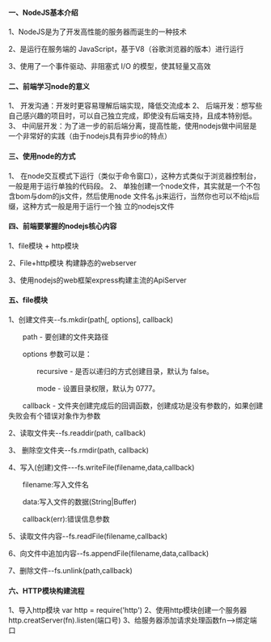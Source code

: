 #### 一、NodeJS基本介绍

 1、NodeJS是为了开发高性能的服务器而诞生的一种技术

 2、是运行在服务端的 JavaScript，基于V8（谷歌浏览器的版本）进行运行 

 3、使用了一个事件驱动、非阻塞式 I/O 的模型，使其轻量又高效

#### 二、前端学习node的意义

 1、 开发沟通：开发时更容易理解后端实现，降低交流成本
 2、 后端开发：想写些自己感兴趣的项目时，可以自己独立完成，即使没有后端支持，且成本特别低。
 3、 中间层开发：为了进一步的前后端分离，提高性能，使用nodejs做中间层是一个非常好的实践（由于nodejs具有异步io的特点）

#### 三、使用node的方式

 1、 在node交互模式下运行（类似于命令窗口），这种方式类似于浏览器控制台，一般是用于运行单独的代码段。
 2、 单独创建一个node文件，其实就是一个不包含bom与dom的js文件，然后使用node 文件名.js来运行，当然你也可以不给js后缀，这种方式一般是用于运行一个独 立的nodejs文件

#### 四、前端要掌握的nodejs核心内容

 1、file模块 + http模块

 2、File+http模块 构建静态的webserver

 3、使用nodejs的web框架express构建主流的ApiServer

#### 五、file模块

1、创建文件夹--fs.mkdir(path[, options], callback)　

　　path - 要创建的文件夹路径

　　options 参数可以是：

　　　　recursive - 是否以递归的方式创建目录，默认为 false。

　　　　mode - 设置目录权限，默认为 0777。

　　callback - 文件夹创建完成后的回调函数，创建成功是没有参数的，如果创建失败会有个错误对象作为参数

2、读取文件夹--fs.readdir(path, callback)

3、 删除空文件夹--fs.rmdir(path, callback)

4、写入(创建)文件---fs.writeFile(filename,data,callback)

　　filename:写入文件名

　　data:写入文件的数据(String|Buffer)

　　callback(err):错误信息参数

5、读取文件内容--fs.readFile(filename,callback)

6、向文件中追加内容--fs.appendFile(filename,data,callback)

7、删除文件--fs.unlink(path,callback)

#### 六、HTTP模块构建流程

 1、导入http模块   var http = require('http')
 2、使用http模块创建一个服务器 http.creatServer(fn).listen(端口号)
 3、给服务器添加请求处理函数fn-->绑定端口 